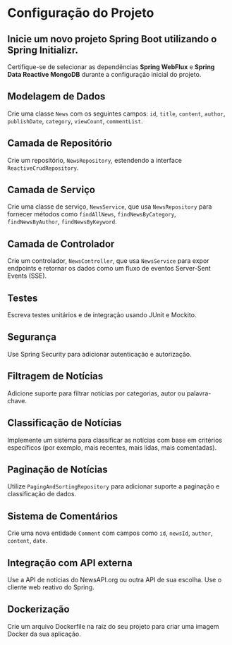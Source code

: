 # Configuração do Projeto

## Inicie um novo projeto Spring Boot utilizando o Spring Initializr.
Certifique-se de selecionar as dependências **Spring WebFlux** e **Spring Data Reactive MongoDB** durante a configuração inicial do projeto.

## Modelagem de Dados
Crie uma classe `News` com os seguintes campos: `id`, `title`, `content`, `author`, `publishDate`, `category`, `viewCount`, `commentList`.

## Camada de Repositório
Crie um repositório, `NewsRepository`, estendendo a interface `ReactiveCrudRepository`.

## Camada de Serviço
Crie uma classe de serviço, `NewsService`, que usa `NewsRepository` para fornecer métodos como `findAllNews`, `findNewsByCategory`, `findNewsByAuthor`, `findNewsByKeyword`.

## Camada de Controlador
Crie um controlador, `NewsController`, que usa `NewsService` para expor endpoints e retornar os dados como um fluxo de eventos Server-Sent Events (SSE).

## Testes
Escreva testes unitários e de integração usando JUnit e Mockito.

## Segurança
Use Spring Security para adicionar autenticação e autorização.

## Filtragem de Notícias
Adicione suporte para filtrar notícias por categorias, autor ou palavra-chave.

## Classificação de Notícias
Implemente um sistema para classificar as notícias com base em critérios específicos (por exemplo, mais recentes, mais lidas, mais comentadas).

## Paginação de Notícias
Utilize `PagingAndSortingRepository` para adicionar suporte a paginação e classificação de dados.

## Sistema de Comentários
Crie uma nova entidade `Comment` com campos como `id`, `newsId`, `author`, `content`, `date`.

## Integração com API externa
Use a API de notícias do NewsAPI.org ou outra API de sua escolha. Use o cliente web reativo do Spring.

## Dockerização
Crie um arquivo Dockerfile na raiz do seu projeto para criar uma imagem Docker da sua aplicação.
